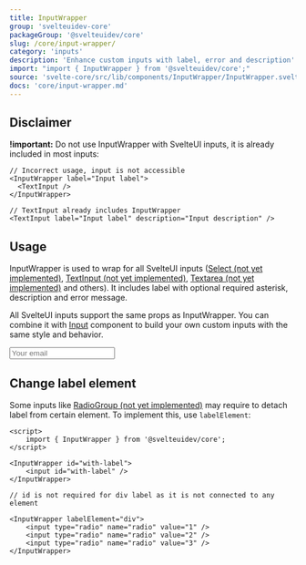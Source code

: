 ```yaml
---
title: InputWrapper
group: 'svelteuidev-core'
packageGroup: '@svelteuidev/core'
slug: /core/input-wrapper/
category: 'inputs'
description: 'Enhance custom inputs with label, error and description'
import: "import { InputWrapper } from '@svelteuidev/core';"
source: 'svelte-core/src/lib/components/InputWrapper/InputWrapper.svelte'
docs: 'core/input-wrapper.md'
---
```


<script>
    import { InputWrapper, Input } from '@svelteuidev/core';
    import { Heading, Preview } from 'components';

    const inputWrapper = `
    <script>
        import { InputWrapper } from '@svelteuidev/core'
    <\/script>
    `
</script>

<Heading />

## Disclaimer

**!important:** Do not use InputWrapper with SvelteUI inputs, it is already included in most inputs:

```svelte
// Incorrect usage, input is not accessible
<InputWrapper label="Input label">
  <TextInput />
</InputWrapper>

// TextInput already includes InputWrapper
<TextInput label="Input label" description="Input description" />
```

## Usage

InputWrapper is used to wrap for all SvelteUI inputs ([Select (not yet implemented)](/core/select/), [TextInput (not yet implemented)](/core/text-input/), [Textarea (not yet implemented)](/core/textarea/) and others).
It includes label with optional required asterisk, description and error message.

All SvelteUI inputs support the same props as InputWrapper. You can combine it with [Input](/core/input/) component
to build your own custom inputs with the same style and behavior.

<Preview cols={1} width={90}>
    <InputWrapper
        id="input-demo"
        required
        label="Credit card information"
        description="Please enter your credit card information, we need some money"
        error="Your credit card expired"
    >
        <Input id="input-demo" placeholder="Your email" />
    </InputWrapper>
</Preview>

## Change label element

Some inputs like [RadioGroup (not yet implemented)](/core/radio-group/) may require to detach label from certain element.
To implement this, use `labelElement`:

```svelte
<script>
    import { InputWrapper } from '@svelteuidev/core';
</script>

<InputWrapper id="with-label">
    <input id="with-label" />
</InputWrapper>

// id is not required for div label as it is not connected to any element

<InputWrapper labelElement="div">
    <input type="radio" name="radio" value="1" />
    <input type="radio" name="radio" value="2" />
    <input type="radio" name="radio" value="3" />
</InputWrapper>
```